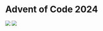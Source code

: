 Advent of Code 2024
===================

![](https://img.shields.io/badge/stars%20⭐-0-yellow) ![](https://img.shields.io/badge/days%20completed-0-red)